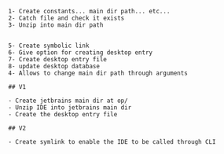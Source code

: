     1- Create constants... main dir path... etc...
    2- Catch file and check it exists
    3- Unzip into main dir path

    
    5- Create symbolic link
    6- Give option for creating desktop entry
    7- Create desktop entry file
    8- update desktop database
    4- Allows to change main dir path through arguments

    ## V1

    - Create jetbrains main dir at op/
    - Unzip IDE into jetbrains main dir
    - Create the desktop entry file 

    ## V2

    - Create symlink to enable the IDE to be called through CLI

